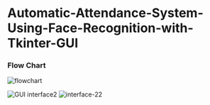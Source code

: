 # Automatic-Attendance-System-Using-Face-Recognition-with-Tkinter-GUI

### Flow Chart


![flowchart](https://user-images.githubusercontent.com/17081707/187826704-b48d3ec1-8d12-431d-8496-a8d81a3db480.jpg)

![GUI interface2](https://user-images.githubusercontent.com/17081707/187823269-1a6b585f-4920-405a-bec7-a54344e59b8a.png)
![interface-22](https://user-images.githubusercontent.com/17081707/187823268-900cab9d-605a-49a9-becc-b8fbf4ffef3e.png)

